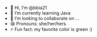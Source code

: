 - 👋 Hi, I’m @bbia21
- 🌱 I’m currently learning Java
- 💞️ I’m looking to collaborate on ...
- 😄 Pronouns: she/her/hers
- ⚡ Fun fact: my favorite color is green :)

<!---
bbia21/bbia21 is a ✨ special ✨ repository because its `README.md` (this file) appears on your GitHub profile.
You can click the Preview link to take a look at your changes.
--->
